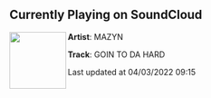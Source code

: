 ## Currently Playing on SoundCloud

[<img align="left" width="100" src="https://i1.sndcdn.com/artworks-aekdbmYtkK6Konva-Xx8GJg-t500x500.jpg">](https://soundcloud.com/djmazyn/goin-to-da-hard)

**Artist**: MAZYN 

**Track**: GOIN TO DA HARD

Last updated at 04/03/2022 09:15
